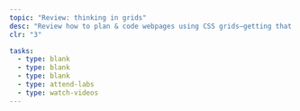 ```yaml
---
topic: "Review: thinking in grids"
desc: "Review how to plan & code webpages using CSS grids—getting that code brain back in business."
clr: "3"

tasks:
  - type: blank
  - type: blank
  - type: blank
  - type: attend-labs
  - type: watch-videos
---
```

